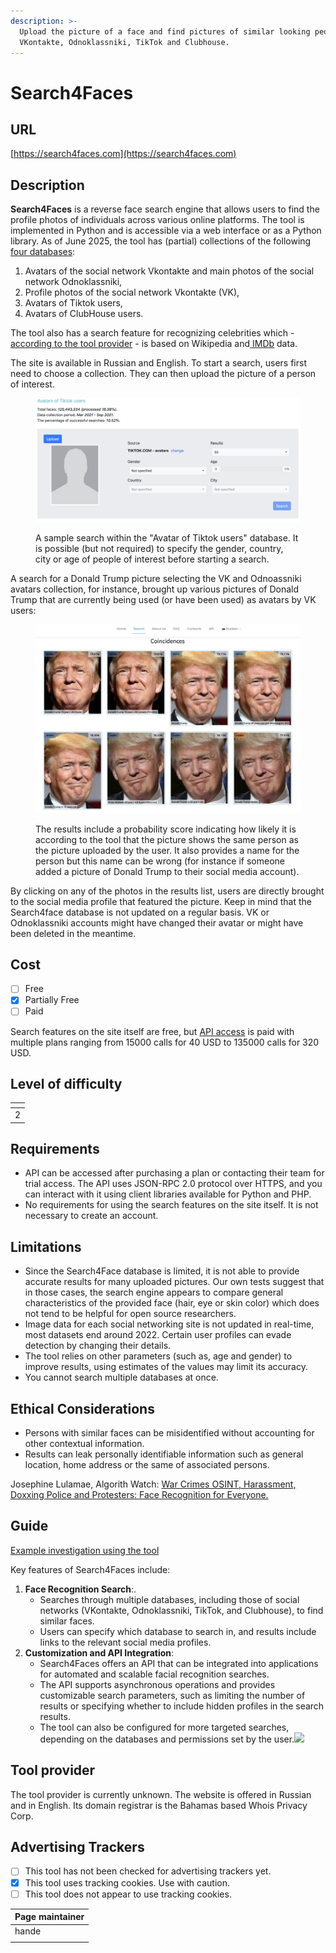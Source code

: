 ```yaml
---
description: >-
  Upload the picture of a face and find pictures of similar looking people on
  VKontakte, Odnoklassniki, TikTok and Clubhouse.
---
```


# Search4Faces

## URL

[https://search4faces.com](https://search4faces.com)

## Description

**Search4Faces** is a reverse face search engine that allows users to find the profile photos of individuals across various online platforms. The tool is implemented in Python and is accessible via a web interface or as a Python library. As of June 2025, the tool has (partial) collections of the following [four databases](https://web.archive.org/web/20250616163324/https://search4faces.com/en/):

1. Avatars of the social network Vkontakte and main photos of the social network Odnoklassniki,
2. Profile photos of the social network Vkontakte (VK),&#x20;
3. Avatars of Tiktok users,&#x20;
4. Avatars of ClubHouse users.

The tool also has a search feature for recognizing celebrities which - [according to the tool provider](https://web.archive.org/web/20250616164148/https://search4faces.com/index.html) - is based on Wikipedia and[ IMDb](https://en.wikipedia.org/wiki/IMDb) data.&#x20;

The site is available in Russian and English. To start a search, users first need to choose a collection. They can then upload the picture of a person of interest.&#x20;

<figure><img src=".gitbook/assets/Screenshot 2025-06-16 at 18.09.44.png" alt=""><figcaption><p>A sample search within the "Avatar of Tiktok users" database. It is possible (but not required) to specify the gender, country, city or age of people of interest before starting a search.</p></figcaption></figure>

A search for a Donald Trump picture selecting the VK and Odnoassniki avatars collection, for instance, brought up various pictures of Donald Trump that are currently being used (or have been used) as avatars by VK users:

<figure><img src=".gitbook/assets/Screenshot 2025-06-16 at 19.06.43.png" alt=""><figcaption><p>The results include a probability score indicating how likely it is according to the tool that the picture shows the same person as the picture uploaded by the user. It also provides a name for the person but this name can be wrong (for instance if someone added a picture of Donald Trump to their social media account).</p></figcaption></figure>

By clicking on any of the photos in the results list, users are directly brought to the social media profile that featured the picture. Keep in mind that the Search4face database is not updated on a regular basis. VK or Odnoklassniki accounts might have changed their avatar or might have been deleted in the meantime.

## Cost

* [ ] Free
* [x] Partially Free
* [ ] Paid

Search features on the site itself are free, but [API access](https://search4faces.com/en/api.html) is paid with multiple plans ranging from 15000 calls for 40 USD to 135000 calls for 320 USD.&#x20;

## Level of difficulty

<table><thead><tr><th data-type="rating" data-max="5"></th></tr></thead><tbody><tr><td>2</td></tr></tbody></table>

## Requirements

* API can be accessed after purchasing a plan or contacting their team for trial access. The API uses JSON-RPC 2.0 protocol over HTTPS, and you can interact with it using client libraries available for Python and PHP.
* No requirements for using the search features on the site itself. It is not necessary to create an account.

## Limitations

* Since the Search4Face database is limited, it is not able to provide accurate results for many uploaded pictures. Our own tests suggest that in those cases, the search engine appears to compare general characteristics of the provided face (hair, eye or skin color) which does not tend to be helpful for open source researchers.&#x20;
* Image data for each social networking site is not updated in real-time, most datasets end around 2022. Certain user profiles can evade detection by changing their details.&#x20;
* The tool relies on other parameters (such as, age and gender) to improve results, using estimates of the values may limit its accuracy.
* You cannot search multiple databases at once.

## Ethical Considerations

* Persons with similar faces can be misidentified without accounting for other contextual information.
* Results can leak personally identifiable information such as general location, home address or the same of associated persons.

Josephine Lulamae, Algorith Watch: [War Crimes OSINT, Harassment, Doxxing Police and Protesters: Face Recognition for Everyone.](https://algorithmwatch.org/en/face-recognition-for-everyone/)

## Guide

[Example investigation using the tool](https://publication.osintambition.org/behind-the-steps-revealing-digital-identity-through-osint-and-socmint-unraveling-the-7735033b867d)

Key features of Search4Faces include:

1. **Face Recognition Search**:.
   * Searches through multiple databases, including those of social networks (VKontakte, Odnoklassniki, TikTok, and Clubhouse), to find similar faces.
   * Users can specify which database to search in, and results include links to the relevant social media profiles.
2. **Customization and API Integration**:
   * Search4Faces offers an API that can be integrated into applications for automated and scalable facial recognition searches.
   * The API supports asynchronous operations and provides customizable search parameters, such as limiting the number of results or specifying whether to include hidden profiles in the search results.
   * The tool can also be configured for more targeted searches, depending on the databases and permissions set by the user.![](<.gitbook/assets/Screenshot 2024-12-12 at 9.36.35 AM.png>)

## Tool provider

The tool provider is currently unknown. The website is offered in Russian and in English. Its domain registrar is the Bahamas based Whois Privacy Corp.

## Advertising Trackers

* [ ] This tool has not been checked for advertising trackers yet.
* [x] This tool uses tracking cookies. Use with caution.
* [ ] This tool does not appear to use tracking cookies.

| Page maintainer |
| --------------- |
| hande           |
|                 |
